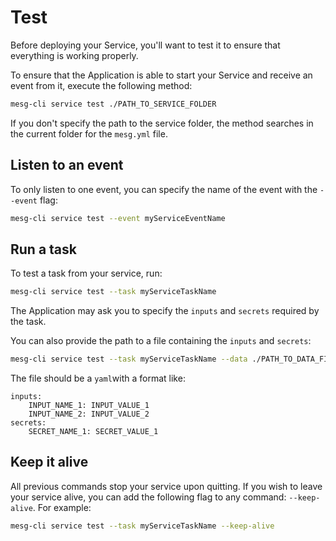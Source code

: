 # Test

Before deploying your Service, you'll want to test it to ensure that everything is working properly.

To ensure that the Application is able to start your Service and receive an event from it, execute the following method:

```bash
mesg-cli service test ./PATH_TO_SERVICE_FOLDER
```

If you don't specify the path to the service folder, the method searches in the current folder for the `mesg.yml` file.

## Listen to an event

To only listen to one event, you can specify the name of the event with the `--event` flag:

```bash
mesg-cli service test --event myServiceEventName
```

## Run a task

To test a task from your service, run:

```bash
mesg-cli service test --task myServiceTaskName
```

The Application may ask you to specify the `inputs` and `secrets` required by the task.

You can also provide the path to a file containing the `inputs` and `secrets`:

```bash
mesg-cli service test --task myServiceTaskName --data ./PATH_TO_DATA_FILE.yml
```

The file should be a `yaml`with a format like:

```text
inputs:
    INPUT_NAME_1: INPUT_VALUE_1
    INPUT_NAME_2: INPUT_VALUE_2
secrets:
    SECRET_NAME_1: SECRET_VALUE_1
```

## Keep it alive

All previous commands stop your service upon quitting. If you wish to leave your service alive, you can add the following flag to any command: `--keep-alive`. For example:

```bash
mesg-cli service test --task myServiceTaskName --keep-alive
```

